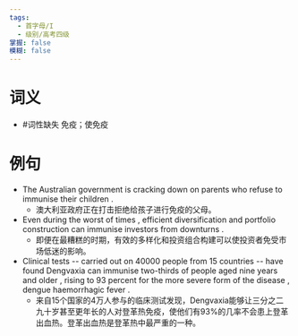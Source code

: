 ```yaml
---
tags:
  - 首字母/I
  - 级别/高考四级
掌握: false
模糊: false
---
```

# 词义
- #词性缺失 免疫；使免疫
# 例句
- The Australian government is cracking down on parents who refuse to immunise their children .
	- 澳大利亚政府正在打击拒绝给孩子进行免疫的父母。
- Even during the worst of times , efficient diversification and portfolio construction can immunise investors from downturns .
	- 即便在最糟糕的时期，有效的多样化和投资组合构建可以使投资者免受市场低迷的影响。
- Clinical tests -- carried out on 40000 people from 15 countries -- have found Dengvaxia can immunise two-thirds of people aged nine years and older , rising to 93 percent for the more severe form of the disease , dengue haemorrhagic fever .
	- 来自15个国家的4万人参与的临床测试发现，Dengvaxia能够让三分之二九十岁甚至更年长的人对登革热免疫，使他们有93%的几率不会患上登革出血热。登革出血热是登革热中最严重的一种。
